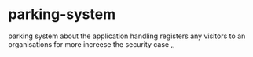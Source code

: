 # parking-system
parking system about the application handling registers any visitors to an organisations for more increese the security case ,,  
